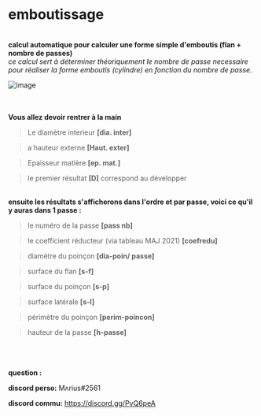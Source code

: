# emboutissage
<br/>**calcul automatique pour calculer une forme simple d'emboutis (flan + nombre de passes)** <br/>
*ce calcul sert à déterminer théoriquement le nombre de passe necessaire pour réaliser la forme emboutis (cylindre) en fonction du nombre de passe.*
<br/>


![image](https://user-images.githubusercontent.com/84912528/119827012-f403f900-bef8-11eb-9c44-f5681d72490e.png)


<br/><br/>
__**Vous allez devoir rentrer à la main**__

>Le diamètre interieur **[dia. inter]** 

>a hauteur externe **[Haut. exter]**

>Epaisseur matière **[ep. mat.]**

>le premier résultat **[D]** correspond au développer

<addr><addr><br/>
**ensuite les résultats s'afficherons dans l'ordre et par passe, voici ce qu'il y auras dans 1 passe :**
  
  >le numéro de la passe **[pass nb]**
  
  >le coefficient réducteur (via tableau MAJ 2021)  **[coefredu]**
  
  >diamètre du poinçon  **[dia-poin/ passe]**
  
  >surface du flan  **[s-f]**
  
  >surface du poinçon **[s-p]**  
  
  >surface latérale **[s-l]**
  
  >périmètre du poinçon **[perim-poincon]**
  
  >hauteur de la passe **[h-passe]**
  
  
<addr><addr><addr><br/><br/><br/>
**question :**
  
**discord perso:** Mʌrius#2561
  
**discord commu:** https://discord.gg/PvQ6peA
  

